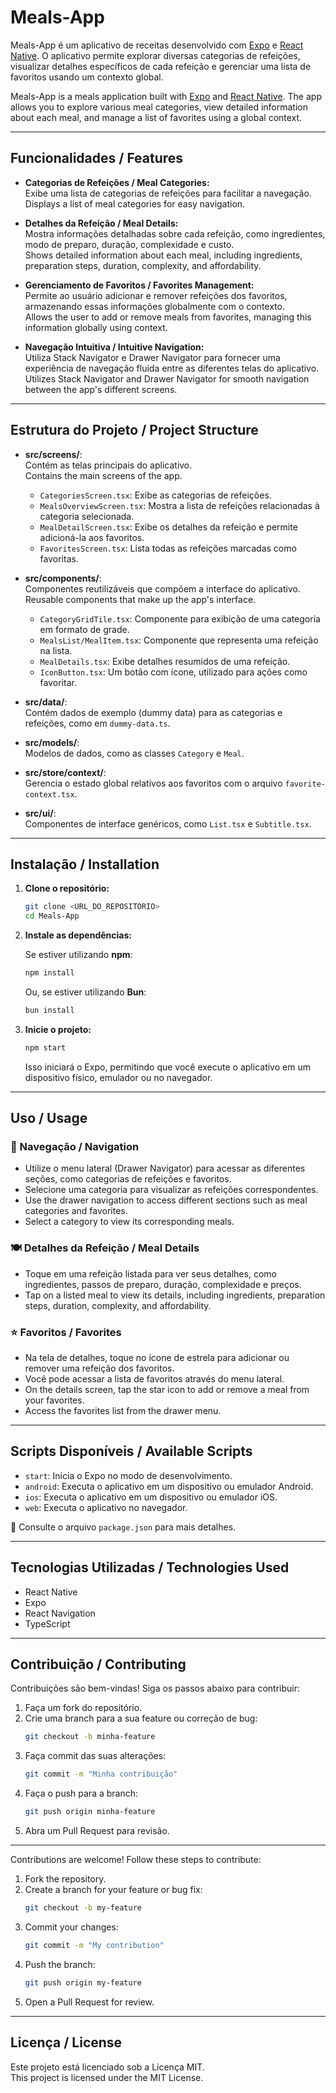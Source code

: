 # Meals-App

Meals-App é um aplicativo de receitas desenvolvido com [Expo](https://expo.dev/) e [React Native](https://reactnative.dev/). O aplicativo permite explorar diversas categorias de refeições, visualizar detalhes específicos de cada refeição e gerenciar uma lista de favoritos usando um contexto global.

Meals-App is a meals application built with [Expo](https://expo.dev/) and [React Native](https://reactnative.dev/). The app allows you to explore various meal categories, view detailed information about each meal, and manage a list of favorites using a global context.

---

## Funcionalidades / Features

- **Categorias de Refeições / Meal Categories:**  
  Exibe uma lista de categorias de refeições para facilitar a navegação.  
  Displays a list of meal categories for easy navigation.

- **Detalhes da Refeição / Meal Details:**  
  Mostra informações detalhadas sobre cada refeição, como ingredientes, modo de preparo, duração, complexidade e custo.  
  Shows detailed information about each meal, including ingredients, preparation steps, duration, complexity, and affordability.

- **Gerenciamento de Favoritos / Favorites Management:**  
  Permite ao usuário adicionar e remover refeições dos favoritos, armazenando essas informações globalmente com o contexto.  
  Allows the user to add or remove meals from favorites, managing this information globally using context.

- **Navegação Intuitiva / Intuitive Navigation:**  
  Utiliza Stack Navigator e Drawer Navigator para fornecer uma experiência de navegação fluida entre as diferentes telas do aplicativo.  
  Utilizes Stack Navigator and Drawer Navigator for smooth navigation between the app's different screens.

---

## Estrutura do Projeto / Project Structure

- **src/screens/**:  
  Contém as telas principais do aplicativo.  
  Contains the main screens of the app.

  - `CategoriesScreen.tsx`: Exibe as categorias de refeições.
  - `MealsOverviewScreen.tsx`: Mostra a lista de refeições relacionadas à categoria selecionada.
  - `MealDetailScreen.tsx`: Exibe os detalhes da refeição e permite adicioná-la aos favoritos.
  - `FavoritesScreen.tsx`: Lista todas as refeições marcadas como favoritas.

- **src/components/**:  
  Componentes reutilizáveis que compõem a interface do aplicativo.  
  Reusable components that make up the app's interface.

  - `CategoryGridTile.tsx`: Componente para exibição de uma categoria em formato de grade.
  - `MealsList/MealItem.tsx`: Componente que representa uma refeição na lista.
  - `MealDetails.tsx`: Exibe detalhes resumidos de uma refeição.
  - `IconButton.tsx`: Um botão com ícone, utilizado para ações como favoritar.

- **src/data/**:  
  Contém dados de exemplo (dummy data) para as categorias e refeições, como em `dummy-data.ts`.

- **src/models/**:  
  Modelos de dados, como as classes `Category` e `Meal`.

- **src/store/context/**:  
  Gerencia o estado global relativos aos favoritos com o arquivo `favorite-context.tsx`.

- **src/ui/**:  
  Componentes de interface genéricos, como `List.tsx` e `Subtitle.tsx`.

---

## Instalação / Installation

1. **Clone o repositório:**

   ```sh
   git clone <URL_DO_REPOSITÓRIO>
   cd Meals-App
   ```

2. **Instale as dependências:**

   Se estiver utilizando **npm**:

   ```sh
   npm install
   ```

   Ou, se estiver utilizando **Bun**:

   ```sh
   bun install
   ```

3. **Inicie o projeto:**

   ```sh
   npm start
   ```

   Isso iniciará o Expo, permitindo que você execute o aplicativo em um dispositivo físico, emulador ou no navegador.

---

## Uso / Usage

### 📂 Navegação / Navigation

- Utilize o menu lateral (Drawer Navigator) para acessar as diferentes seções, como categorias de refeições e favoritos.
- Selecione uma categoria para visualizar as refeições correspondentes.
- Use the drawer navigation to access different sections such as meal categories and favorites.
- Select a category to view its corresponding meals.

### 🍽 Detalhes da Refeição / Meal Details

- Toque em uma refeição listada para ver seus detalhes, como ingredientes, passos de preparo, duração, complexidade e preços.
- Tap on a listed meal to view its details, including ingredients, preparation steps, duration, complexity, and affordability.

### ⭐ Favoritos / Favorites

- Na tela de detalhes, toque no ícone de estrela para adicionar ou remover uma refeição dos favoritos.
- Você pode acessar a lista de favoritos através do menu lateral.
- On the details screen, tap the star icon to add or remove a meal from your favorites.
- Access the favorites list from the drawer menu.

---

## Scripts Disponíveis / Available Scripts

- `start`: Inicia o Expo no modo de desenvolvimento.
- `android`: Executa o aplicativo em um dispositivo ou emulador Android.
- `ios`: Executa o aplicativo em um dispositivo ou emulador iOS.
- `web`: Executa o aplicativo no navegador.

📄 Consulte o arquivo `package.json` para mais detalhes.

---

## Tecnologias Utilizadas / Technologies Used

- React Native
- Expo
- React Navigation
- TypeScript

---

## Contribuição / Contributing

Contribuições são bem-vindas! Siga os passos abaixo para contribuir:

1. Faça um fork do repositório.
2. Crie uma branch para a sua feature ou correção de bug:
   ```sh
   git checkout -b minha-feature
   ```
3. Faça commit das suas alterações:
   ```sh
   git commit -m "Minha contribuição"
   ```
4. Faça o push para a branch:
   ```sh
   git push origin minha-feature
   ```
5. Abra um Pull Request para revisão.

---

Contributions are welcome! Follow these steps to contribute:

1. Fork the repository.
2. Create a branch for your feature or bug fix:
   ```sh
   git checkout -b my-feature
   ```
3. Commit your changes:
   ```sh
   git commit -m "My contribution"
   ```
4. Push the branch:
   ```sh
   git push origin my-feature
   ```
5. Open a Pull Request for review.

---

## Licença / License

Este projeto está licenciado sob a Licença MIT.  
This project is licensed under the MIT License.
